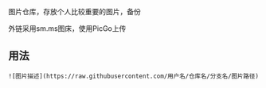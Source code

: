 图片仓库，存放个人比较重要的图片，备份

外链采用sm.ms图床，使用PicGo上传

## 用法

```
![图片描述](https://raw.githubusercontent.com/用户名/仓库名/分支名/图片路径)
```
